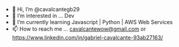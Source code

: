 - 👋 Hi, I’m @cavalcantegb29
- 👀 I’m interested in ... Dev
- 🌱 I’m currently learning Javascript | Python | AWS Web Services
- 📫 How to reach me ... cavalcantewow@gmail.com or https://www.linkedin.com/in/gabriel-cavalcante-93ab27163/


